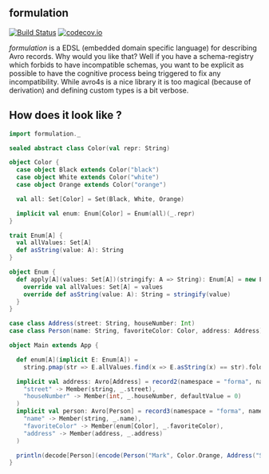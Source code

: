 formulation
---


[![Build Status](https://api.travis-ci.org/vectos/formulation.svg)](https://travis-ci.org/vectos/formulation)
[![codecov.io](http://codecov.io/github/vectos/formulation/coverage.svg?branch=master)](http://codecov.io/github/vectos/formulation?branch=master)

_formulation_ is a EDSL (embedded domain specific language) for describing Avro records. Why would you like that? Well if you have a schema-registry which forbids to have incompatible schemas, you want to be explicit as possible to have the cognitive process being triggered to fix any incompatibility. While avro4s is a nice library it is too magical (because of derivation) and defining custom types is a bit verbose.

## How does it look like ?

```scala
import formulation._

sealed abstract class Color(val repr: String)

object Color {
  case object Black extends Color("black")
  case object White extends Color("white")
  case object Orange extends Color("orange")

  val all: Set[Color] = Set(Black, White, Orange)

  implicit val enum: Enum[Color] = Enum(all)(_.repr)
}

trait Enum[A] {
  val allValues: Set[A]
  def asString(value: A): String
}

object Enum {
  def apply[A](values: Set[A])(stringify: A => String): Enum[A] = new Enum[A] {
    override val allValues: Set[A] = values
    override def asString(value: A): String = stringify(value)
  }
}

case class Address(street: String, houseNumber: Int)
case class Person(name: String, favoriteColor: Color, address: Address)

object Main extends App {

  def enum[A](implicit E: Enum[A]) =
    string.pmap(str => E.allValues.find(x => E.asString(x) == str).fold[Attempt[A]](Left(new Throwable(s"Value $str not found")))(Right.apply))(E.asString)

  implicit val address: Avro[Address] = record2(namespace = "forma", name = "Address")(Address.apply)(
    "street" -> Member(string, _.street),
    "houseNumber" -> Member(int, _.houseNumber, defaultValue = 0)
  )
  implicit val person: Avro[Person] = record3(namespace = "forma", name = "Person")(Person.apply)(
    "name" -> Member(string, _.name),
    "favoriteColor" -> Member(enum[Color], _.favoriteColor),
    "address" -> Member(address, _.address)
  )

  println(decode[Person](encode(Person("Mark", Color.Orange, Address("Scalastreet", 4))))
}
```


